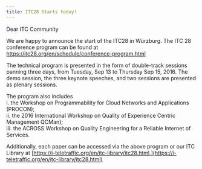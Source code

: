 ```yaml
---
title: ITC28 Starts today!
---
```


Dear ITC Community

We are happy to announce the start of the ITC28 in Würzburg. The ITC 28 conference program can be found at <https://itc28.org/en/schedule/conference-program.html>

The technical program is presented in the form of double-track sessions panning three days, from Tuesday, Sep 13 to Thursday Sep 15, 2016. The demo session, the three keynote speeches, and two sessions are presented as plenary sessions.

The program also includes<br/>
i. the Workshop on Programmability for Cloud Networks and Applications (PROCON);<br/>
ii. the 2016 International Workshop on Quality of Experience Centric Management QCMan);<br/>
iii. the ACROSS Workshop on Quality Engineering for a Reliable Internet of Services.

Additionally, each paper can be accessed via the above program or our ITC Library at [https://i-teletraffic.org/en/itc-library/itc28.html.](https://i-teletraffic.org/en/itc-library/itc28.html)
